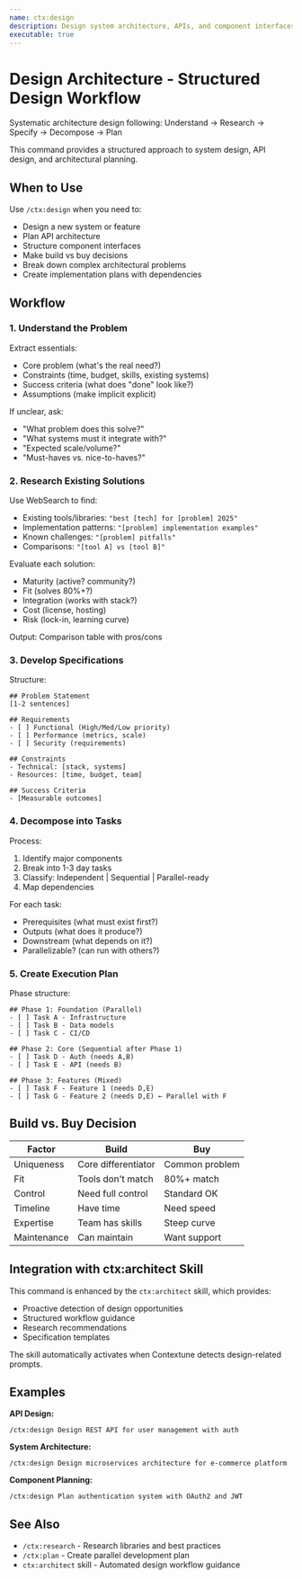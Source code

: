 ```yaml
---
name: ctx:design
description: Design system architecture, APIs, and component interfaces with structured workflow
executable: true
---
```


# Design Architecture - Structured Design Workflow

Systematic architecture design following: Understand → Research → Specify → Decompose → Plan

This command provides a structured approach to system design, API design, and architectural planning.

## When to Use

Use `/ctx:design` when you need to:
- Design a new system or feature
- Plan API architecture
- Structure component interfaces
- Make build vs buy decisions
- Break down complex architectural problems
- Create implementation plans with dependencies

## Workflow

### 1. Understand the Problem

Extract essentials:
- Core problem (what's the real need?)
- Constraints (time, budget, skills, existing systems)
- Success criteria (what does "done" look like?)
- Assumptions (make implicit explicit)

If unclear, ask:
- "What problem does this solve?"
- "What systems must it integrate with?"
- "Expected scale/volume?"
- "Must-haves vs. nice-to-haves?"

### 2. Research Existing Solutions

Use WebSearch to find:
- Existing tools/libraries: `"best [tech] for [problem] 2025"`
- Implementation patterns: `"[problem] implementation examples"`
- Known challenges: `"[problem] pitfalls"`
- Comparisons: `"[tool A] vs [tool B]"`

Evaluate each solution:
- Maturity (active? community?)
- Fit (solves 80%+?)
- Integration (works with stack?)
- Cost (license, hosting)
- Risk (lock-in, learning curve)

Output: Comparison table with pros/cons

### 3. Develop Specifications

Structure:
```
## Problem Statement
[1-2 sentences]

## Requirements
- [ ] Functional (High/Med/Low priority)
- [ ] Performance (metrics, scale)
- [ ] Security (requirements)

## Constraints
- Technical: [stack, systems]
- Resources: [time, budget, team]

## Success Criteria
- [Measurable outcomes]
```

### 4. Decompose into Tasks

Process:
1. Identify major components
2. Break into 1-3 day tasks
3. Classify: Independent | Sequential | Parallel-ready
4. Map dependencies

For each task:
- Prerequisites (what must exist first?)
- Outputs (what does it produce?)
- Downstream (what depends on it?)
- Parallelizable? (can run with others?)

### 5. Create Execution Plan

Phase structure:
```
## Phase 1: Foundation (Parallel)
- [ ] Task A - Infrastructure
- [ ] Task B - Data models
- [ ] Task C - CI/CD

## Phase 2: Core (Sequential after Phase 1)
- [ ] Task D - Auth (needs A,B)
- [ ] Task E - API (needs B)

## Phase 3: Features (Mixed)
- [ ] Task F - Feature 1 (needs D,E)
- [ ] Task G - Feature 2 (needs D,E) ← Parallel with F
```

## Build vs. Buy Decision

| Factor | Build | Buy |
|--------|-------|-----|
| Uniqueness | Core differentiator | Common problem |
| Fit | Tools don't match | 80%+ match |
| Control | Need full control | Standard OK |
| Timeline | Have time | Need speed |
| Expertise | Team has skills | Steep curve |
| Maintenance | Can maintain | Want support |

## Integration with ctx:architect Skill

This command is enhanced by the `ctx:architect` skill, which provides:
- Proactive detection of design opportunities
- Structured workflow guidance
- Research recommendations
- Specification templates

The skill automatically activates when Contextune detects design-related prompts.

## Examples

**API Design:**
```
/ctx:design Design REST API for user management with auth
```

**System Architecture:**
```
/ctx:design Design microservices architecture for e-commerce platform
```

**Component Planning:**
```
/ctx:design Plan authentication system with OAuth2 and JWT
```

## See Also

- `/ctx:research` - Research libraries and best practices
- `/ctx:plan` - Create parallel development plan
- `ctx:architect` skill - Automated design workflow guidance

